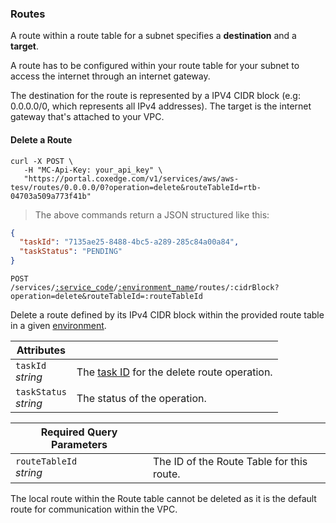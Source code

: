 ### Routes

A route within a route table for a subnet specifies a <b>destination</b> and a <b>target</b>.

A route has to be configured within your route table for your subnet to access the internet through an internet gateway.

The destination for the route is represented by a IPV4 CIDR block (e.g: 0.0.0.0/0, which represents all IPv4 addresses).
The target is the internet gateway that's attached to your VPC.

<!-------------------- DELETE ROUTES -------------------->

#### Delete a Route
```shell
curl -X POST \
   -H "MC-Api-Key: your_api_key" \
   "https://portal.coxedge.com/v1/services/aws/aws-tesv/routes/0.0.0.0/0?operation=delete&routeTableId=rtb-04703a509a773f41b"
```

> The above commands return a JSON structured like this:

```json
{
  "taskId": "7135ae25-8488-4bc5-a289-285c84a00a84",
  "taskStatus": "PENDING"
}
```

<code>POST /services/<a href="#administration-service-connections">:service_code</a>/<a href="#administration-environments">:environment_name</a>/routes/:cidrBlock?operation=delete&routeTableId=:routeTableId</code>

Delete a route defined by its IPv4 CIDR block within the provided route table in a given [environment](#administration-environments).

| Attributes                 | &nbsp;                                        |
|----------------------------|-----------------------------------------------|
| `taskId` <br/>*string*     | The [task ID](#tasks) for the delete route operation. |
| `taskStatus` <br/>*string* | The status of the operation.                  |

| Required Query Parameters     | &nbsp;                                        |
|-------------------------------|-----------------------------------------------|
| `routeTableId` <br/>*string*  | The ID of the Route Table for this route.     |


<aside class="notice">
The local route within the Route table cannot be deleted as it is the default route for communication within the VPC.
</aside>
